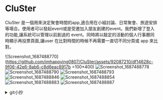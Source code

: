 # CluSter
CluSter 是一個用來決定聚會時間的app,適合用在小組討論、日常聚會、旅遊安排等場合。使用者可以發起event或是受邀加入朋友創建的event。我們新增了登入的功能,讓系統可以管理以前創過的 event。同時將以敲定的活動的個人行事曆同時顯示再投票頁面,讓user 在比對時間的時候不再需要一直切不同分頁或 app 來比對。

![Screenshot_1687488770](https://github.com/imhappying0807/CluSter/assets/92087210/df14628c-9f06-42e6-8ab6-c8d6eac8917b =100*400)
![Screenshot_1687488778](https://github.com/imhappying0807/CluSter/assets/92087210/94b618b8-fbdb-4236-84c1-f7dab5533543)
![Screenshot_1687488790](https://github.com/imhappying0807/CluSter/assets/92087210/565f5fc4-d766-4cbb-81f2-cbb532df35dd)
![Screenshot_1687488793](https://github.com/imhappying0807/CluSter/assets/92087210/187d0de3-253f-4fe3-9a57-afcdefd1b159)
![Screenshot_1687488846](https://github.com/imhappying0807/CluSter/assets/92087210/eb0fa522-733b-4e09-a7b0-f7fa64386756)
![Screenshot_1687488854](https://github.com/imhappying0807/CluSter/assets/92087210/980c55c1-d1b1-4148-abfa-22df10bbf545)
![Screenshot_1687488883](https://github.com/imhappying0807/CluSter/assets/92087210/fb096656-4cbb-4a5b-8825-e574e59bce98)
![Screenshot_1687488887](https://github.com/imhappying0807/CluSter/assets/92087210/7f65b69c-ab6a-4c5c-a7dc-54bf948b46be)

<details><summary>git小抄</summary>

  ## Brief
每個人在撰寫一個新的 feature 時（例如投票）
應該要以 master 為 base branch 拉出另一個 branch
名稱我們假設是 feat/voting 的 branch
當他在 feat/voting 這個 branch 寫完功能後
再 merge 回 master branch
如果遇到 conflict 就要先 resolve 再 merge 進去

### step.0
* ```git clone ...```
* ```npm install```
* ```npm start```
* ```a``` 打開虛擬機
* ```r``` 重整
### step.1
***要先開branch切到那個branch再寫code***<br>
***要先開branch切到那個branch再寫code***<br>
***要先開branch切到那個branch再寫code***
1. 根據master複製一個new branch
```git branch <new_branch> <master>```
2. 切換到你創的那個new branch
```git checkout <branch_name>```
### step.2
1. 寫你的扣
2. push到你創的branch(不要推錯)
```git add .```
```git commit -m 'description'```
```git push -u <new_branch>```
### step.3
1. 合併到master
在github上面按pull request->ok

## 如果你要在本地merge別的分支的code
### step.1
先commit自己的code
```git commit -m 'description'```
```git push -u <new_branch>```
### step.2
再切換到你想要抓的branch，並拉下來
```git checkout <target_branch_name>```
```git pull```
### step.3
切回你原本的branch，並merge
```git checkout <your_branch_name>```
```git merge <target_branch_name>```
### step.4
讀conflict message，手動解決conflict
merge完成


### 其他指令
* ```git branch -a``` 看現在有哪些branch
* ```git status``` 看現在有trace哪些file

### Notice
寫功能時記得不要改多個資料夾如果有兩個人同時改動同個資料夾會造成conflict，要手動修正會很麻煩
然後遇到奇怪問題不要隨便覆蓋之類的
</details>
